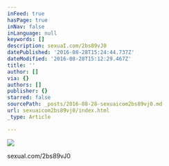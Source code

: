 ```yaml
---
inFeed: true
hasPage: true
inNav: false
inLanguage: null
keywords: []
description: sexuaI.com/2bs89vJ0
datePublished: '2016-08-28T15:24:44.737Z'
dateModified: '2016-08-28T15:12:29.467Z'
title: ''
author: []
via: {}
authors: []
publisher: {}
starred: false
sourcePath: _posts/2016-08-28-sexuaicom2bs89vj0.md
url: sexuaicom2bs89vj0/index.html
_type: Article

---
```

![](https://the-grid-user-content.s3-us-west-2.amazonaws.com/2eae2d9a-a99d-442a-823a-787eb99f3164.jpg)

sexuaI.com/2bs89vJ0